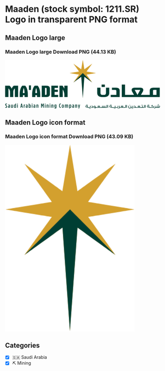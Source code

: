 # Maaden (stock symbol: 1211.SR) Logo in transparent PNG format

## Maaden Logo large

### Maaden Logo large Download PNG (44.13 KB)

![Maaden Logo large Download PNG (44.13 KB)](/img/orig/1211.SR_BIG-cd45e7ce.png)

## Maaden Logo icon format

### Maaden Logo icon format Download PNG (43.09 KB)

![Maaden Logo icon format Download PNG (43.09 KB)](/img/orig/1211.SR-8e25bb0e.png)



## Categories
- [x] 🇸🇦 Saudi Arabia
- [x] ⛏️ Mining
